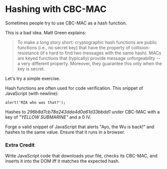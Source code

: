 
# Hashing with CBC-MAC

Sometimes people try to use CBC-MAC as a hash function.

This is a bad idea. Matt Green explains:

> To make a long story short: cryptographic hash functions are public functions (i.e., no secret key) that have the property of collision-resistance (it's hard to find two messages with the same hash). MACs are keyed functions that (typically) provide message unforgeability -- a very different property. Moreover, they guarantee this only when the key is secret.

Let's try a simple exercise.

Hash functions are often used for code verification. This snippet of JavaScript (with newline):
```
alert('MZA who was that?');
```
Hashes to _296b8d7cb78a243dda4d0a61d33bbdd1_ under CBC-MAC with a key of _"YELLOW SUBMARINE"_ and a 0 IV.

Forge a valid snippet of JavaScript that alerts "Ayo, the Wu is back!" and hashes to the same value. Ensure that it runs in a browser.

### Extra Credit

Write JavaScript code that downloads your file, checks its CBC-MAC, and inserts it into the DOM iff it matches the expected hash.
